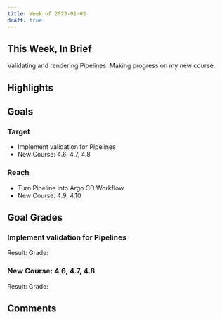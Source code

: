 ```yaml
---
title: Week of 2023-01-03
draft: true
---
```


## This Week, In Brief

Validating and rendering Pipelines. Making progress on my new course.

## Highlights

## Goals

### Target

- Implement validation for Pipelines
- New Course: 4.6, 4.7, 4.8

### Reach

- Turn Pipeline into Argo CD Workflow
- New Course: 4.9, 4.10

## Goal Grades

### Implement validation for Pipelines

Result:
Grade:

### New Course: 4.6, 4.7, 4.8

Result:
Grade:

## Comments
